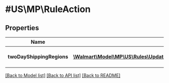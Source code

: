 # #US\MP\RuleAction

## Properties

Name | Type | Description | Notes
------------ | ------------- | ------------- | -------------
**twoDayShippingRegions** | [**\Walmart\Model\MP\US\Rules\UpdateShippingAreaToRuleRequestRulesActionsInnerTwoDayShippingRegionsInner[]**](UpdateShippingAreaToRuleRequestRulesActionsInnerTwoDayShippingRegionsInner.md) | List of two-day regions. | [optional]


[[Back to Model list]](../) [[Back to API list]](../../Api/US/MP) [[Back to README]](../../README.md)
